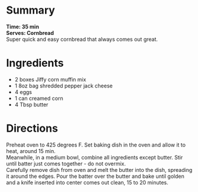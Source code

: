 # Summary
**Time: 35 min**  
**Serves: Cornbread**  
Super quick and easy cornbread that always comes out great.

# Ingredients
- 2 boxes Jiffy corn muffin mix
- 1 8oz bag shredded pepper jack cheese
- 4 eggs
- 1 can creamed corn
- 4 Tbsp butter

# Directions
Preheat oven to 425 degrees F. Set baking dish in the oven and allow it to heat, around 15 min.  
Meanwhile, in a medium bowl, combine all ingredients except butter. Stir until batter just comes together - do not overmix.  
Carefully remove dish from oven and melt the butter into the dish, spreading it around the edges. Pour the batter over the butter and bake until golden and a knife inserted into center comes out clean, 15 to 20 minutes.
